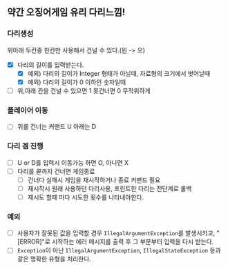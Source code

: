 ## 약간 오징어게임 유리 다리느낌!

### 다리생성
위아래 두칸중 한칸만 사용해서 건널 수 있다.(왼 -> 오)
- [x] 다리의 길이를 입력받는다. 
  - [x] 예외) 다리의 길이가 Integer 형태가 아닐때, 자료형의 크기에서 벗어날때
  - [x] 예외) 다리의 길이가 0 이하인 숫자일때
- [ ] 위,아래 칸을 건널 수 있으면 1 못건너면 0 무작위하게

### 플레이어 이동
- [ ] 위를 건너는 커맨드 U 아래는 D

### 다리 겜 진행
- [ ] U or D를 입력시 이동가능 하면 O, 아니면 X
- [ ] 다리를 끝까지 건너면 게임종료
  - [ ] 건너다 실패시 게임을 재시작하거나 종료 커맨드 필요
  - [ ] 재시작시 원래 사용하던 다리사용, 프린트한 다리는 전단계로 롤백
  - [ ] 재시도 할때 마다 시도한 횟수를 나타내야한다.

### 예외
- [ ] 사용자가 잘못된 값을 입력할 경우 `IllegalArgumentException`를 발생시키고, "[ERROR]"로 시작하는 에러 메시지를 출력 후 그 부분부터 입력을 다시 받는다.
- [ ] `Exception`이 아닌 `IllegalArgumentException`, `IllegalStateException` 등과 같은 명확한 유형을 처리한다.
